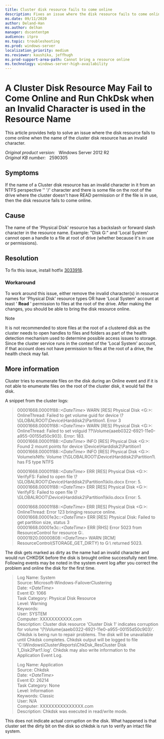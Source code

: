 ```yaml
---
title: Cluster disk resource fails to come online
description: Fixes an issue where the disk resource fails to come online when the name of the cluster disk resource has an invalid character.
ms.date: 09/11/2020
author: Deland-Han
ms.author: delhan
manager: dscontentpm
audience: itpro
ms.topic: troubleshooting
ms.prod: windows-server
localization_priority: medium
ms.reviewer: kaushika, jeffhugh
ms.prod-support-area-path: Cannot bring a resource online
ms.technology: windows-server-high-availability
---
```

# A Cluster Disk Resource May Fail to Come Online and Run ChkDsk when an Invalid Character is used in the Resource Name

This article provides help to solve an issue where the disk resource fails to come online when the name of the cluster disk resource has an invalid character.

_Original product version:_ &nbsp; Windows Server 2012 R2  
_Original KB number:_ &nbsp; 2590305

## Symptoms

If the name of a Cluster disk resource has an invalid character in it from an NTFS perspective '\' '/' character and there is some file on the root of the drive where the cluster doesn't have READ permission or if the file is in use, then the disk resource fails to come online. 

## Cause

The name of the 'Physical Disk' resource has a backslash or forward slash character in the resource name. Example: "Disk G:\" and 'Local System' cannot open a handle to a file at root of drive (whether because it's in use or permissions). 

## Resolution

To fix this issue, install hotfix [3033918](https://support.microsoft.com/kb/3033918). 

### Workaround  

To work around this issue, either remove the invalid character(s) in resource names for 'Physical Disk' resource types OR have 'Local System' account at least ' **Read** ' permission to files at the root of the drive. After making the changes, you should be able to bring the disk resource online.  

> [!NOTE]
> It is not recommended to store files at the root of a clustered disk as the cluster needs to open handles to files and folders as part of the health detection mechanism used to determine possible access issues to storage. Since the cluster service runs in the context of the 'Local System' account, if that account does not have permission to files at the root of a drive, the health check may fail.  

## More information

Cluster tries to enumerate files on the disk during an Online event and if it is not able to enumerate files on the root of the cluster disk, it would fail the disk.  

A snippet from the cluster logs:  

> 00001668.00001f88::*\<DateTime>* WARN [RES] Physical Disk <G:\>: OnlineThread: Failed to get volume guid for device \\?\GLOBALROOT\Device\Harddisk2\Partition1\. Error 3  
00001668.00001f88::*\<DateTime>* WARN [RES] Physical Disk <G:\>: OnlineThread: Failed to set volguid \??\Volume{aaeb0322-6921-11e0-a955-00155d50c903}. Error: 183.  
00001668.00001f88::*\<DateTime>* INFO [RES] Physical Disk <G:\>: Found 2 mount points for device \Device\Harddisk2\Partition1  
00001668.00001f88::*\<DateTime>* INFO [RES] Physical Disk <G:\>: VolumeIsNtfs: Volume \\?\GLOBALROOT\Device\Harddisk2\Partition1\ has FS type NTFS  
>
> 00001668.00001f88::*\<DateTime>* ERR [RES] Physical Disk <G:\>: VerifyFS: Failed to open file \\?\GLOBALROOT\Device\Harddisk2\Partition1\kilo.docx Error: 5.  
00001668.00001f88::*\<DateTime>* ERR [RES] Physical Disk <G:\>: VerifyFS: Failed to open file \\?\GLOBALROOT\Device\Harddisk2\Partition1\kilo.docx Error: 5.
>
> 00001668.00001f88::*\<DateTime>* ERR [RES] Physical Disk <G:\>: OnlineThread: Error 123 bringing resource online.  
00001668.00001e3c::*\<DateTime>* ERR [RES] Physical Disk: Failed to get partition size, status 3  
00001668.00001e3c::*\<DateTime>* ERR [RHS] Error 5023 from ResourceControl for resource G:\.  
00001920.00000808::*\<DateTime>* WARN [RCM] ResourceControl(STORAGE_GET_DIRTY) to G:\ returned 5023.  

The disk gets marked as dirty as the name had an invalid character and would run CHKDSK before the disk is brought online successfully next time. Following events may be noted in the system event log after you correct the problem and online the disk for the first time.  

> Log Name: System  
Source: Microsoft-Windows-FailoverClustering  
Date: *\<DateTime>*  
Event ID: 1066  
Task Category: Physical Disk Resource  
Level: Warning  
Keywords:  
User: SYSTEM  
Computer: XXXXXXXXXXX.com  
Description: Cluster disk resource 'Cluster Disk 1' indicates corruption for volume '\\?\Volume{aaeb0322-6921-11e0-a955-00155d50c903}'. Chkdsk is being run to repair problems. The disk will be unavailable until Chkdsk completes. Chkdsk output will be logged to file 'C:\Windows\Cluster\Reports\ChkDsk_ResCluster Disk 1_Disk2Part1.log'. Chkdsk may also write information to the Application Event Log.
>
> Log Name: Application  
Source: Chkdsk  
Date: *\<DateTime>*  
Event ID: 26214  
Task Category: None  
Level: Information  
Keywords: Classic  
User: N/A  
Computer: XXXXXXXXXXXXXXX.com  
Description: Chkdsk was executed in read/write mode. 

This does not indicate actual corruption on the disk. What happened is that cluster set the dirty bit on the disk so chkdsk is run to verify an intact file system.
